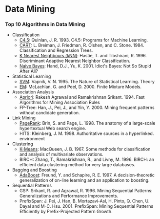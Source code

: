 Data Mining
===========

### Top 10 Algorithms in Data Mining

- Classification
  - [C4.5](c45.md): Quinlan, J. R. 1993. C4.5: Programs for Machine Learning.
  - [CART](cart.md): L. Breiman, J. Friedman, R. Olshen, and C. Stone. 1984. Classification and Regression Trees.
  - [K Nearest Neighbours (kNN)](knn.md): Hastie, T. and Tibshirani, R. 1996. Discriminant Adaptive Nearest Neighbor Classification.
  - [Naive Bayes](naivebayes.md): Hand, D.J., Yu, K. 2001. Idiot's Bayes: Not So Stupid After All?
- Statistical Learning
  - [SVM](svm.md): Vapnik, V. N. 1995. The Nature of Statistical Learning.
Theory
  - [EM](em.md): McLachlan, G. and Peel, D. 2000. Finite Mixture Models. 
- Association Analysis
  - [Apriori](apriori.md): Rakesh Agrawal and Ramakrishnan Srikant. 1994. Fast Algorithms for Mining Association Rules
  - FP-Tree: Han, J., Pei, J., and Yin, Y. 2000. Mining frequent patterns without candidate generation.
- Link Mining
  - [PageRank](pagerank.md): Brin, S. and Page, L. 1998. The anatomy of a large-scale hypertextual Web search engine.
  - HITS: Kleinberg, J. M. 1998. Authoritative sources in a hyperlinked.
environment
- Clustering
  - [K-Means](kmeans.md): MacQueen, J. B. 1967. Some methods for classification and analysis of multivariate observations.
  - BIRCH: Zhang, T., Ramakrishnan, R., and Livny, M. 1996. BIRCH: an efficient data clustering method for very large databases.
- Bagging and Boosting
  - [AdaBoost](adaboost.md): Freund, Y. and Schapire, R. E. 1997. A decision-theoretic generalization of on-line learning and an application to boosting.
- Sequential Patterns
  - GSP: Srikant, R. and Agrawal, R. 1996. Mining Sequential Patterns:
Generalizations and Performance Improvements.
  - PrefixSpan: J. Pei, J. Han, B. Mortazavi-Asl, H. Pinto, Q. Chen, U. Dayal and M-C. Hsu. 2001. PrefixSpan: Mining Sequential Patterns Efficiently by Prefix-Projected Pattern Growth.
